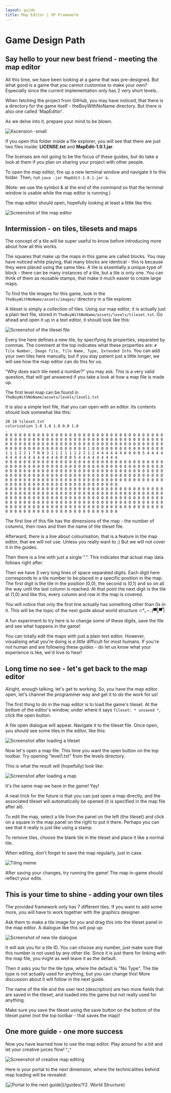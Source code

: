 ```yaml
---
layout: guide
title: Map Editor | XP Framework
---
```


# Game Design Path

## Say hello to your new best friend - meeting the map editor

All this time, we have been looking at a game that was pre-designed.
But what good is a game that you cannot customise to make your own?
Especially since the current implementation only has 2 very short levels..

When fetching the project from GitHub, you may have noticed, that there is a directory for the game itself - theBoyWithNoName directory.
But there is also one called 'MapEditor'.

As we delve into it, prepare your mind to be blown.

![Ascension -small][ascension-image]

If you open this folder inside a file explorer, you will see that there are just two files inside: __LICENSE.txt__ and __MapEdit-1.0.1.jar__.

The licenses are not going to be the focus of these guides, but do take a look at them if you plan on sharing your project with other people.

To open the map editor, fire up a new terminal window and navigate it to this folder.
Then, run `java -jar MapEdit-1.0.1.jar &`.

(Note: we use the symbol & at the end of the command so that the terminal window is usable while the map editor is running.)

The map editor should open, hopefully looking at least a little like this:

![Screenshot of the map editor][map-editor-1]

## Intermission - on tiles, tilesets and maps

The concept of a tile will be super useful to know before introducing more about how all this works.

The squares that make up the maps in this game are called blocks.
You may have noticed while playing, that many blocks are identical - this is because they were placed using the same tiles.
A tile is essentially a unique type of block - there can be many instances of a tile, but a tile is only one.
You can think of them as reusable stamps, that make it much easier to create large maps.

To find the tile images for this game, look in the `TheBoyWithNoName/assets/images/` directory in a file explorer.

A tileset is simply a collection of tiles.
Using our map editor, it is actually just a plain text file, stored in `TheBoyWithNoName/assets/levels/tileset.txt`.
Go ahead and open it up in a text editor, it should look like this:

![Screenshot of the tileset file][tileset-screenshot]

Every line here defines a new tile, by specifying its properties, separated by commas.
The comment at the top indicates what these properties are: `# Tile Number, Image file, Tile Name, Type, Extended Info`.
You can add your own tiles here manually, but if you stay patient just a little longer, we will see how the map editor can do this for us.

"Why does each tile need a number?" you may ask.
This is a very valid question, that will get answered if you take a look at how a map file is made up.

The first level map can be found in `TheBoyWithNoName/assets/levels/level1.txt`

It is also a simple text file, that you can open with an editor.
Its contents should look somewhat like this:

```none
20 10 tileset.txt
colorization 1.0 1.0 1.0 0.0 1.0
.
0 0 0 0 0 0 0 0 0 0 0 0 0 0 0 0 0 0 0 0 0 0 0 0 0 0 0 0 0 0 0 0 0 0 0 0 0 0 0 0 0 0 0 0 0 0 0 0 0 0 0 0 0 0 0 0 0 0 0 0 0 0 0 0 0 0 0 0 0 0 0 0 0 0 0 0 0 0 0 0 0 0 0 0 0 0 0 0 0 0 0 0 0 0 0 0 0 0 0 0 0 0 0 0 0 0 0 0 0 0 0 0 0 0 0 0 0 0 0 0 0 0 0 1 0 0 0 0 0 0 0 0 0 0 0 0 0 0 0 0 1 1 1 2 2 1 7 0 0 3 1 1 2 1 1 1 2 2 1 2 4 4 4 4 4 4 6 0 0 0 5 4 4 4 4 4 4 4 4 4 4 4 4 4 4 4 6 0 0 0 5 4 4 4 4 4 4 4 4 4
0 0 0 0 0 0 0 0 0 0 0 0 0 0 0 0 0 0 0 0 0 0 0 0 0 0 0 0 0 0 0 0 0 0 0 0 0 0 0 0 0 0 0 0 0 0 0 0 0 0 0 0 0 0 0 0 0 0 0 0 0 0 0 0 0 0 0 0 0 0 0 0 0 0 0 0 0 0 0 0 0 0 0 0 0 0 0 0 0 0 0 0 0 0 0 0 0 0 0 0 0 0 0 0 0 0 0 0 0 0 0 0 0 0 0 0 0 0 0 0 0 0 0 0 0 0 0 0 0 0 0 0 0 0 0 0 0 0 0 0 0 0 0 0 0 0 0 0 0 0 0 0 0 0 0 0 0 0 0 0 0 0 0 0 0 0 0 0 0 0 0 0 0 0 0 0 0 0 0 0 0 0 0 0 0 0 0 0 0 0 0 0 0 0 0 0 0 0 0 0
0 0 0 0 0 0 0 0 0 0 0 0 0 0 0 0 0 0 0 0 0 0 0 0 0 0 0 0 0 0 0 0 0 0 0 0 0 0 0 0 0 0 0 0 0 0 0 0 0 0 0 0 0 0 0 0 0 0 0 0 0 0 0 0 0 0 0 0 0 0 0 0 0 0 0 0 0 0 0 0 0 0 0 0 0 0 0 0 0 0 0 0 0 0 0 0 0 0 0 0 0 0 0 0 0 0 0 0 0 0 0 0 0 0 0 0 0 0 0 0 0 0 0 0 0 0 0 0 0 0 0 0 0 0 0 0 0 0 0 0 0 0 0 0 0 0 0 0 0 0 0 0 0 0 0 0 0 0 0 0 0 0 0 0 0 0 0 0 0 0 0 0 0 0 0 0 0 0 0 0 0 0 0 0 0 0 0 0 0 0 0 0 0 0 0 0 0 0 0 0
```

The first line of this file has the dimensions of the map - the number of columns, then rows and then the name of the tileset file.

Afterward, there is a line about colourisation, that is a feature in the map editor, that we will not use.
Unless you really want to ;) But we will not cover it in the guides.

Then there is a line with just a single ".".
This indicates that actual map data follows right after.

Then we have 3 very long lines of space separated digits.
Each digit here corresponds to a tile number to be placed in a specific position in the map.
The first digit is the tile in the position (0,0), the second is (0,1) and so on all the way until the last column is reached.
At that point the next digit is the tile at (1,0) and like this, every column and row in the map is covered.

You will notice that only the first line actually has something other than 0s in it.
This will be the topic of the next guide about world structure ✩°｡⋆⸜(▀̿Ĺ̯▀̿ ̿)

A fun experiment to try here is to change some of these digits, save the file and see what happens in the game!

You can totally edit the maps with just a plain text editor.
However, visualising what you're doing is *a little* difficult for most humans.
If you're not human and are following these guides - do let us know what your experience is like, we'd love to hear!

## Long time no see - let's get back to the map editor

Alright, enough talking, let's get to working.
So, you have the map editor open, let's channel the programmer way and get it to do the work for us!

The first thing to do in the map editor is to load the game's tileset.
At the bottom of the editor's window, under where it says `Tileset: * unsaved *`, click the open button.

A file open dialogue will appear. Navigate it to the tileset file.
Once open, you should see some tiles in the editor, like this:

![Screenshot after loading a tileset][map-editor-2]

Now let's open a map file.
This time you want the open button on the top toolbar.
Try opening "level1.txt" from the levels directory.

This is what the result will (hopefully) look like:

![Screenshot after loading a map][map-editor-3]

It's the same map we have in the game! Yay!

A neat trick for the future is that you can just open a map directly, and the associated tileset will automatically be opened (it is specified in the map file after all).

To edit the map, select a tile from the panel on the left (the tileset) and click on a square in the map panel on the right to put it there.
Perhaps you can see that it really is just like using a stamp.

To remove tiles, choose the blank tile in the tileset and place it like a normal tile.

When editing, don't forget to save the map regularly, just in case.

![Tiling meme][tiling-image]

After saving your changes, try running the game!
The map in-game should reflect your edits.

## This is your time to shine - adding your own tiles

The provided framework only has 7 different tiles.
If you want to add some more, you will have to work together with the graphics designer.

Ask them to make a tile image for you and drag this into the tileset panel in the map editor.
A dialogue like this will pop up:

![Screenshot of new tile dialogue][map-editor-4]

It will ask you for a tile ID.
You can choose any number, just make sure that this number is not used by any other tile.
Since it is just there for linking with the map file, you might as well leave it as the default.

Then it asks you for the tile type, where the default is "No Type".
The tile type is not actually used for anything, but you can change this!
More discussion about it will follow in the next guide.

The name of the tile and the user text (description) are two more fields that are saved in the tileset, and loaded into the game but not really used for anything.

Make sure you save the tileset using the save button on the bottom of the tileset panel (not the top toolbar - that saves the map)!

## One more guide - one more success

Now you have learned how to use the map editor.
Play around for a bit and let your creative juices flow! ^_^

![Screenshot of creative map editing][map-editor-5]

Here is your portal to the next dimension, where the technicalities behind map loading will be revealed:

[![Portal to the next guide][portal-yellow]](/guides/Y2. World Structure)

[ascension-image]: https://ascensionenergies.com/wp-content/uploads/2017/10/ascension-news-the-spiritual-awakening-spectrum.jpg
[map-editor-1]: /assets/map-editor-1.png
[tileset-screenshot]: /assets/tileset-screenshot.png
[map-editor-2]: /assets/map-editor-2.png
[map-editor-3]: /assets/map-editor-3.png
[tiling-image]: https://i.pinimg.com/originals/53/82/57/5382576909f2168fc1ba5278ad432d0d.jpg
[map-editor-4]: /assets/map-editor-4.png
[map-editor-5]: /assets/map-editor-5.png
[portal-yellow]: /assets/portal-yellow.png
